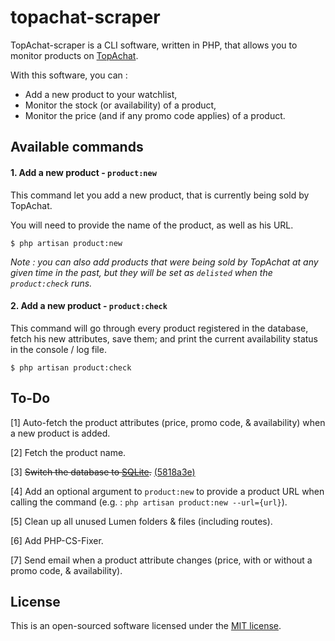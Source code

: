 # topachat-scraper

TopAchat-scraper is a CLI software, written in PHP, that allows you to monitor products on [TopAchat](https://www.topachat.com/accueil/index.php).

With this software, you can :

 - Add a new product to your watchlist,
 - Monitor the stock (or availability) of a product,
 - Monitor the price (and if any promo code applies) of a product.

## Available commands

#### 1. Add a new product - `product:new`

This command let you add a new product, that is currently being sold by TopAchat.

You will need to provide the name of the product, as well as his URL.

```shell script
$ php artisan product:new
```

*Note : you can also add products that were being sold by TopAchat at any given time in the past, but they will be set as `delisted` when the `product:check` runs.*

#### 2. Add a new product - `product:check`

This command will go through every product registered in the database, fetch his new attributes, save them; and print the current availability status in the console / log file.

```shell script
$ php artisan product:check
```

## To-Do

[1] Auto-fetch the product attributes (price, promo code, & availability) when a new product is added.

[2] Fetch the product name.

[3] ~~Switch the database to [SQLite](https://www.sqlite.org/).~~ [(5818a3e)](https://github.com/robiiinos/topachat-scraper/commit/5818a3e09df2315d033ef69af450e561006481ae)

[4] Add an optional argument to `product:new` to provide a product URL when calling the command (e.g. : `php artisan product:new --url={url}`).

[5] Clean up all unused Lumen folders & files (including routes).

[6] Add PHP-CS-Fixer.

[7] Send email when a product attribute changes (price, with or without a promo code, & availability).

## License

This is an open-sourced software licensed under the [MIT license](https://opensource.org/licenses/MIT).
